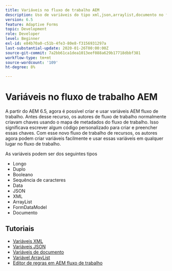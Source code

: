 ```yaml
---
title: Variáveis no fluxo de trabalho AEM
description: Uso de variáveis do tipo xml,json,arraylist,documento no fluxo de trabalho do aem
version: 6.5
feature: Adaptive Forms
topic: Development
role: Developer
level: Beginner
exl-id: e84b70a0-c51b-4fe3-80e8-f3156931297a
last-substantial-update: 2020-01-26T00:00:00Z
source-git-commit: 7a2bb61ca1dea1013eef088a629b17718dbbf381
workflow-type: tm+mt
source-wordcount: '109'
ht-degree: 8%

---
```


# Variáveis no fluxo de trabalho AEM

A partir do AEM 6.5, agora é possível criar e usar variáveis AEM fluxo de trabalho. Antes desse recurso, os autores de fluxo de trabalho normalmente criavam chaves usando o mapa de metadados do fluxo de trabalho. Isso significava escrever algum código personalizado para criar e preencher essas chaves. Com esse novo fluxo de trabalho de recursos, os autores agora podem criar variáveis facilmente e usar essas variáveis em qualquer lugar no fluxo de trabalho.

As variáveis podem ser dos seguintes tipos

* Longo
* Duplo
* Booleano
* Sequência de caracteres
* Data
* JSON
* XML
* ArrayList
* FormDataModel
* Documento

## Tutoriais

* [Variáveis XML](part1.md)
* [Variáveis JSON](part2.md)
* [Variáveis de documento](part3.md)
* [Variável ArrayList](part4.md)
* [Editor de regras em AEM fluxo de trabalho](part5.md)
